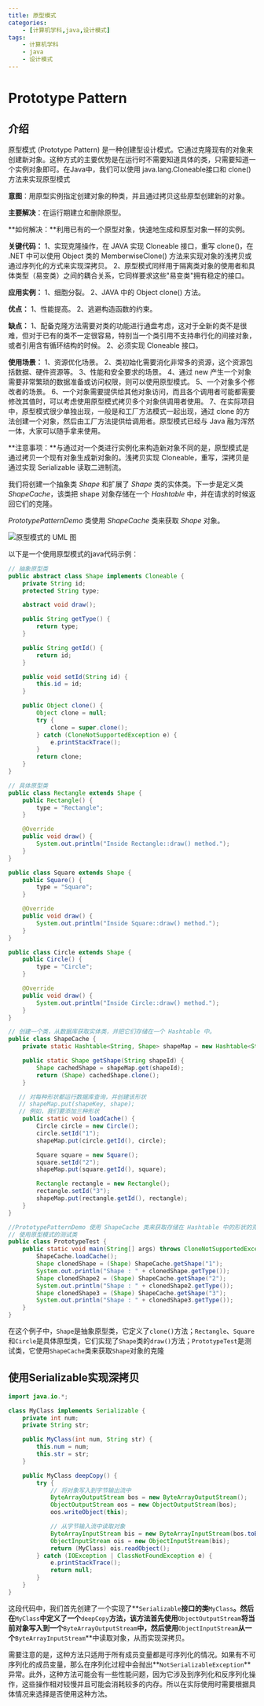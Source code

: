 ```yaml
---
title: 原型模式
categories:
    - [计算机学科,java,设计模式]
tags:
    - 计算机学科
    - java
    - 设计模式
---
```


# Prototype Pattern

## 介绍

原型模式 (Prototype Pattern) 是一种创建型设计模式。它通过克隆现有的对象来创建新对象。这种方式的主要优势是在运行时不需要知道具体的类，只需要知道一个实例对象即可。在Java中，我们可以使用 java.lang.Cloneable接口和 clone()方法来实现原型模式

**意图**：用原型实例指定创建对象的种类，并且通过拷贝这些原型创建新的对象。

**主要解决**：在运行期建立和删除原型。

**如何解决：**利用已有的一个原型对象，快速地生成和原型对象一样的实例。

**关键代码：** 1、实现克隆操作，在 JAVA 实现 Cloneable 接口，重写 clone()，在 .NET 中可以使用 Object 类的 MemberwiseClone() 方法来实现对象的浅拷贝或通过序列化的方式来实现深拷贝。 2、原型模式同样用于隔离类对象的使用者和具体类型（易变类）之间的耦合关系，它同样要求这些"易变类"拥有稳定的接口。

**应用实例：** 1、细胞分裂。 2、JAVA 中的 Object clone() 方法。

**优点：** 1、性能提高。 2、逃避构造函数的约束。

**缺点：** 1、配备克隆方法需要对类的功能进行通盘考虑，这对于全新的类不是很难，但对于已有的类不一定很容易，特别当一个类引用不支持串行化的间接对象，或者引用含有循环结构的时候。 2、必须实现 Cloneable 接口。

**使用场景：** 1、资源优化场景。 2、类初始化需要消化非常多的资源，这个资源包括数据、硬件资源等。 3、性能和安全要求的场景。 4、通过 new 产生一个对象需要非常繁琐的数据准备或访问权限，则可以使用原型模式。 5、一个对象多个修改者的场景。 6、一个对象需要提供给其他对象访问，而且各个调用者可能都需要修改其值时，可以考虑使用原型模式拷贝多个对象供调用者使用。 7、在实际项目中，原型模式很少单独出现，一般是和工厂方法模式一起出现，通过 clone 的方法创建一个对象，然后由工厂方法提供给调用者。原型模式已经与 Java 融为浑然一体，大家可以随手拿来使用。

**注意事项：**与通过对一个类进行实例化来构造新对象不同的是，原型模式是通过拷贝一个现有对象生成新对象的。浅拷贝实现 Cloneable，重写，深拷贝是通过实现 Serializable 读取二进制流。

我们将创建一个抽象类 *Shape* 和扩展了 *Shape* 类的实体类。下一步是定义类 *ShapeCache*，该类把 shape 对象存储在一个 *Hashtable* 中，并在请求的时候返回它们的克隆。

*PrototypePatternDemo* 类使用 *ShapeCache* 类来获取 *Shape* 对象。

![原型模式的 UML 图](https://raw.githubusercontent.com/PigPigLetsGo/imeages/master/202311251800781.png)

以下是一个使用原型模式的java代码示例：

```java
// 抽象原型类
public abstract class Shape implements Cloneable {
    private String id;
    protected String type;

    abstract void draw();

    public String getType() {
        return type;
    }

    public String getId() {
        return id;
    }

    public void setId(String id) {
        this.id = id;
    }

    public Object clone() {
        Object clone = null;
        try {
            clone = super.clone();
        } catch (CloneNotSupportedException e) {
            e.printStackTrace();
        }
        return clone;
    }
}

// 具体原型类
public class Rectangle extends Shape {
    public Rectangle() {
        type = "Rectangle";
    }

    @Override
    public void draw() {
        System.out.println("Inside Rectangle::draw() method.");
    }
}

public class Square extends Shape {
    public Square() {
        type = "Square";
    }

    @Override
    public void draw() {
        System.out.println("Inside Square::draw() method.");
    }
}

public class Circle extends Shape {
    public Circle() {
        type = "Circle";
    }

    @Override
    public void draw() {
        System.out.println("Inside Circle::draw() method.");
    }
}

// 创建一个类，从数据库获取实体类，并把它们存储在一个 Hashtable 中。
public class ShapeCache {
    private static Hashtable<String, Shape> shapeMap = new Hashtable<String, Shape>();

    public static Shape getShape(String shapeId) {
        Shape cachedShape = shapeMap.get(shapeId);
        return (Shape) cachedShape.clone();
    }

   // 对每种形状都运行数据库查询，并创建该形状
   // shapeMap.put(shapeKey, shape);
   // 例如，我们要添加三种形状
    public static void loadCache() {
        Circle circle = new Circle();
        circle.setId("1");
        shapeMap.put(circle.getId(), circle);

        Square square = new Square();
        square.setId("2");
        shapeMap.put(square.getId(), square);

        Rectangle rectangle = new Rectangle();
        rectangle.setId("3");
        shapeMap.put(rectangle.getId(), rectangle);
    }
}

//PrototypePatternDemo 使用 ShapeCache 类来获取存储在 Hashtable 中的形状的克隆。
// 使用原型模式的测试类
public class PrototypeTest {
    public static void main(String[] args) throws CloneNotSupportedException {
        ShapeCache.loadCache();
        Shape clonedShape = (Shape) ShapeCache.getShape("1");
        System.out.println("Shape : " + clonedShape.getType());
        Shape clonedShape2 = (Shape) ShapeCache.getShape("2");
        System.out.println("Shape : " + clonedShape2.getType());
        Shape clonedShape3 = (Shape) ShapeCache.getShape("3");
        System.out.println("Shape : " + clonedShape3.getType());
    }
}
```

在这个例子中，`Shape`是抽象原型类，它定义了`clone()`方法；`Rectangle`、`Square`和`Circle`是具体原型类，它们实现了`Shape`类的`draw()`方法；`PrototypeTest`是测试类，它使用`ShapeCache`类来获取`Shape`对象的克隆

## 使用Serializable实现深拷贝

```java
import java.io.*;

class MyClass implements Serializable {
    private int num;
    private String str;

    public MyClass(int num, String str) {
        this.num = num;
        this.str = str;
    }

    public MyClass deepCopy() {
        try {
            // 将对象写入到字节输出流中
            ByteArrayOutputStream bos = new ByteArrayOutputStream();
            ObjectOutputStream oos = new ObjectOutputStream(bos);
            oos.writeObject(this);

            // 从字节输入流中读取对象
            ByteArrayInputStream bis = new ByteArrayInputStream(bos.toByteArray());
            ObjectInputStream ois = new ObjectInputStream(bis);
            return (MyClass) ois.readObject();
        } catch (IOException | ClassNotFoundException e) {
            e.printStackTrace();
            return null;
        }
    }
}
```

这段代码中，我们首先创建了一个实现了**`Serializable`**接口的类**`MyClass`**。然后在**`MyClass`**中定义了一个**`deepCopy`**方法，该方法首先使用**`ObjectOutputStream`**将当前对象写入到一个**`ByteArrayOutputStream`**中，然后使用**`ObjectInputStream`**从一个**`ByteArrayInputStream`**中读取对象，从而实现深拷贝。

需要注意的是，这种方法只适用于所有成员变量都是可序列化的情况。如果有不可序列化的成员变量，那么在序列化过程中会抛出**`NotSerializableException`**异常。此外，这种方法可能会有一些性能问题，因为它涉及到序列化和反序列化操作，这些操作相对较慢并且可能会消耗较多的内存。所以在实际使用时需要根据具体情况来选择是否使用这种方法。